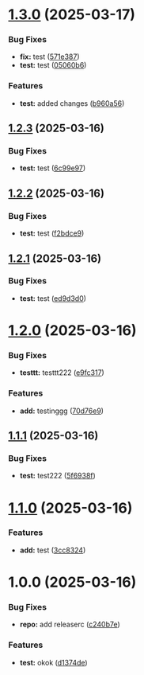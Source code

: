 # [1.3.0](https://github.com/amgshouman/testRelease/compare/v1.2.3...v1.3.0) (2025-03-17)


### Bug Fixes

* **fix:** test ([571e387](https://github.com/amgshouman/testRelease/commit/571e387059a33220216cd34dd1f078bc418684b7))
* **test:** test ([05060b6](https://github.com/amgshouman/testRelease/commit/05060b67a0cbee6cf6bbfa9a0b506525022a89ee))


### Features

* **test:** added changes ([b960a56](https://github.com/amgshouman/testRelease/commit/b960a5647f3236454b67a81d349aa6a37828ee88))

## [1.2.3](https://github.com/amgshouman/testRelease/compare/v1.2.2...v1.2.3) (2025-03-16)


### Bug Fixes

* **test:** test ([6c99e97](https://github.com/amgshouman/testRelease/commit/6c99e9748d2f2f9515e237bbc4320afc360c24f2))

## [1.2.2](https://github.com/amgshouman/testRelease/compare/v1.2.1...v1.2.2) (2025-03-16)


### Bug Fixes

* **test:** test ([f2bdce9](https://github.com/amgshouman/testRelease/commit/f2bdce9fb011b1cb98682723a760bc66cc43040f))

## [1.2.1](https://github.com/amgshouman/testRelease/compare/v1.2.0...v1.2.1) (2025-03-16)


### Bug Fixes

* **test:** test ([ed9d3d0](https://github.com/amgshouman/testRelease/commit/ed9d3d0b0af4a64a2ecebfe692c3c11c0be6816e))

# [1.2.0](https://github.com/amgshouman/testRelease/compare/v1.1.1...v1.2.0) (2025-03-16)


### Bug Fixes

* **testtt:** testtt222 ([e9fc317](https://github.com/amgshouman/testRelease/commit/e9fc3172ced15523a68478a8d1d33bac398826e5))


### Features

* **add:** testinggg ([70d76e9](https://github.com/amgshouman/testRelease/commit/70d76e9aef1f2ca742596cff16293c0034c27ef3))

## [1.1.1](https://github.com/amgshouman/testRelease/compare/v1.1.0...v1.1.1) (2025-03-16)


### Bug Fixes

* **test:** test222 ([5f6938f](https://github.com/amgshouman/testRelease/commit/5f6938ff5dc86352efb137dc119a06781a1493d1))

# [1.1.0](https://github.com/amgshouman/testRelease/compare/v1.0.0...v1.1.0) (2025-03-16)


### Features

* **add:** test ([3cc8324](https://github.com/amgshouman/testRelease/commit/3cc83245dd7674e3de16ac14a26f95864a2b3416))

# 1.0.0 (2025-03-16)


### Bug Fixes

* **repo:** add releaserc ([c240b7e](https://github.com/amgshouman/testRelease/commit/c240b7e86829a82f14ac4d704031b818735071ea))


### Features

* **test:** okok ([d1374de](https://github.com/amgshouman/testRelease/commit/d1374dec088c8a436afee1178cf523b7fc0aa562))
